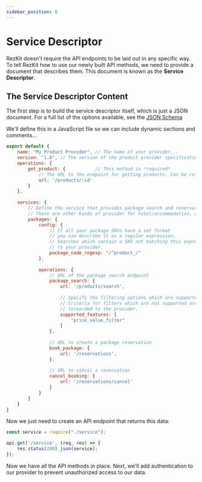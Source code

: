 ```yaml
---
sidebar_position: 8
---
```


# Service Descriptor

RezKit doesn't require the API endpoints to be laid out in any specific way.
To tell RezKit how to use our newly built API methods, we need to provide a document that describes them.
This document is known as the **Service Descriptor**.

## The Service Descriptor Content

The first step is to build the service descriptor itself, which is just a JSON document.
For a full list of the options available, see the [JSON Schema][schema]

We'll define this in a JavaScript file so we can include dynamic sections and comments...

```javascript title=service.js
export default {
    name: "My Product Provider", // The name of your provider...
    version: "1.0", // The version of the product provider specification targeted. (1.0)
    operations: {
        get_product: {           // This method is *required*
            // The URL to the endpoint for getting products. Can be relative or absolute.
            url: '/products/:id' 
        }
    },
    
    services: {
        // Define the service that provides package search and reservation
        // There are other kinds of provider for hotel/accommodation, and flights.
        packages: {
            config: {
                // If all your package SKUs have a set format
                // you can describe it as a regular expression.
                // Searches which contain a SKU not matching this expression will not be forwarded
                // to your provider.
                package_code_regexp: "/^product_/"
            },
            
            operations: {
                // URL of the package search endpoint
                package_search: {
                    url: '/products/search',
                    
                    // Specify the filtering options which are supported.
                    // Criteria for filters which are not supported are not 
                    // forwarded to the provider.
                    supported_features: [
                        "price_value_filter"
                    ]
                },
                
                // URL to create a package reservation
                book_package: {
                    url: '/reservations',
                },
                
                // URL to cancel a reservation
                cancel_booking: {
                    url: '/reservations/cancel'
                }
            }
        }
    }
}
```

Now we just need to create an API endpoint that returns this data:

```javascript
const service = require("./service");

api.get('/service', (req, res) => {
    res.status(200).json(service);
});
```

Now we have all the API methods in place.
Next, we'll add authentication to our provider to prevent unauthorized access to our data.

[schema]: https://schema.rezkit.app/1.0/product-provider/service-description
